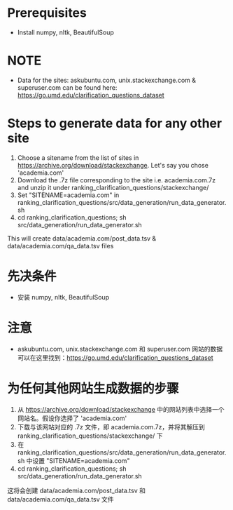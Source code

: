 # Prerequisites

* Install numpy, nltk, BeautifulSoup 

# NOTE

* Data for the sites: askubuntu.com, unix.stackexchange.com & superuser.com can be found here: https://go.umd.edu/clarification_questions_dataset 

# Steps to generate data for any other site

1. Choose a sitename from the list of sites in https://archive.org/download/stackexchange. Let's say you chose 'academia.com'
2. Download the .7z file corresponding to the site i.e. academia.com.7z and unzip it under ranking_clarification_questions/stackexchange/
3. Set "SITENAME=academia.com" in ranking_clarification_questions/src/data_generation/run_data_generator.sh
4. cd ranking_clarification_questions; sh src/data_generation/run_data_generator.sh

This will create data/academia.com/post_data.tsv & data/academia.com/qa_data.tsv files

# 先决条件

* 安装 numpy, nltk, BeautifulSoup 

# 注意

* askubuntu.com, unix.stackexchange.com 和 superuser.com 网站的数据可以在这里找到：https://go.umd.edu/clarification_questions_dataset 

# 为任何其他网站生成数据的步骤

1. 从 https://archive.org/download/stackexchange 中的网站列表中选择一个网站名。假设你选择了 'academia.com'
2. 下载与该网站对应的 .7z 文件，即 academia.com.7z，并将其解压到 ranking_clarification_questions/stackexchange/ 下
3. 在 ranking_clarification_questions/src/data_generation/run_data_generator.sh 中设置 "SITENAME=academia.com"
4. cd ranking_clarification_questions; sh src/data_generation/run_data_generator.sh

这将会创建 data/academia.com/post_data.tsv 和 data/academia.com/qa_data.tsv 文件